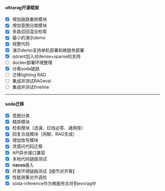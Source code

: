 #### ultrarag开源框架

* [X] 增加链路重排模块
* [X] 增加意图分类模块
* [X] 多路召回混合检索
* [X] 最小的演示demo
* [X] 规整代码
* [X] 演示demo支持单机部署和微服务部署
* [X] qdrant加入对dense+sparse的支持
* [ ] docker部署环境整理
* [X] 分离soda链路
* [ ] 迁移lighting RAG
* [ ] 集成并测试RAGeval
* [ ] 集成并测试finetine

---

#### soda迁移

* [X] 意图分类
* [X] 精排模块
* [X] 检索模块（选课、红线必答、通用库）
* [X] 回复合成模块（闲聊、RAG生成）
* [X] 增加改写模块
* [X] 灵感问代码迁移
* [X] API异步接口兼容
* [X] 本地代码链路测试
* [X] **nacos**接入
* [X] 开发环境链路测试【细节对齐等】
* [X] 性能效果对齐调优
* [X] soda-inference作为微服务合并到evorag中

